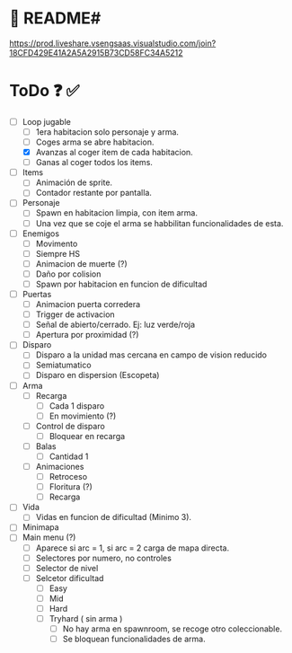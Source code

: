 # 📜 README#
https://prod.liveshare.vsengsaas.visualstudio.com/join?18CFD429E41A2A5A2915B73CD58FC34A5212

# ToDo ❓ ✅
- [ ] Loop jugable
	- [ ] 1era habitacion solo personaje y arma.
	- [ ] Coges arma se abre habitacion.
	- [x] Avanzas al coger item de cada habitacion.
	- [ ] Ganas al coger todos los items.
- [ ] Items
	- [ ] Animación de sprite.
	- [ ] Contador restante por pantalla.
- [ ] Personaje
	- [ ] Spawn en habitacion limpia, con item arma.
	- [ ] Una vez que se coje el arma se habbilitan funcionalidades de esta.
- [ ] Enemigos
	- [ ] Movimento
	- [ ] Siempre HS
	- [ ] Animacion de muerte (?)
	- [ ] Daño por colision
	- [ ] Spawn por habitacion en funcion de dificultad
- [ ] Puertas
	- [ ] Animacion puerta corredera
	- [ ] Trigger de activacion
	- [ ] Señal de abierto/cerrado. Ej: luz verde/roja
	- [ ] Apertura por proximidad (?)
- [ ] Disparo
	- [ ] Disparo a la unidad mas cercana en campo de vision reducido
	- [ ] Semiatumatico
	- [ ] Disparo en dispersion (Escopeta)
- [ ] Arma
	- [ ] Recarga
		- [ ] Cada 1 disparo
		- [ ] En movimiento (?)
	- [ ] Control de disparo
		- [ ] Bloquear en recarga
	- [ ] Balas
		- [ ] Cantidad 1
	- [ ] Animaciones
		- [ ] Retroceso
		- [ ] Floritura (?)
		- [ ] Recarga
- [ ] Vida 
	- [ ] Vidas en funcion de dificultad (Minimo 3).
- [ ] Minimapa
- [ ] Main menu (?)
	- [ ] Aparece si arc = 1, si arc = 2 carga de mapa directa.
	- [ ] Selectores por numero, no controles
	- [ ] Selector de nivel
	- [ ] Selcetor dificultad 
		- [ ] Easy
		- [ ] Mid
		- [ ] Hard
		- [ ] Tryhard ( sin arma )
			- [ ] No hay arma en spawnroom, se recoge otro coleccionable.
			- [ ] Se bloquean funcionalidades de arma.
```
